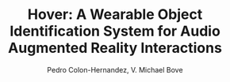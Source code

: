 ---
paperId: 47
author: Pedro Colon-Hernandez, V. Michael Bove
publicationauthor: Colon-Hernandez, P. et al.
title: "Hover: A Wearable Object Identification System for Audio Augmented Reality Interactions"
pdf: Oral_Pedro_ColonHernandez.pdf
poster: --
alt: --
type: Oral & Poster
topic: Machine Learning Applications
link: --
conference: neurips
year: 2018
tags: neurips-2018
location: Montreal, Canada
---